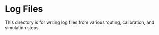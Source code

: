 # Log Files
This directory is for writing log files from various routing, calibration, and simulation steps.